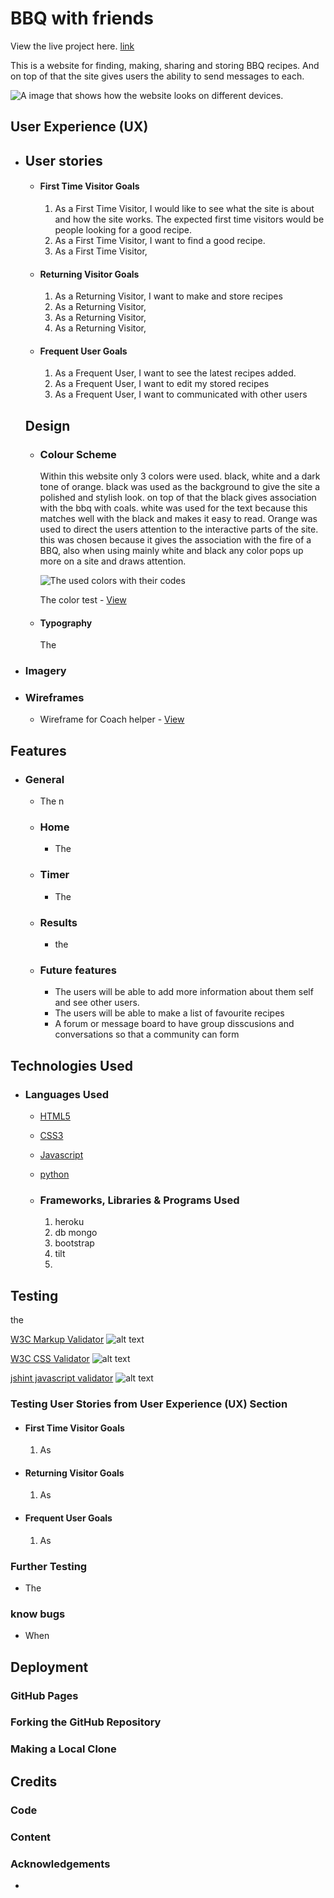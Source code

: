 # BBQ with friends

View the live project here. [link](https://bbq-with-friends.herokuapp.com/)

This is a website for finding, making, sharing and storing BBQ recipes. 
And on top of that the site gives users the ability to send messages to each.


![A image that shows how the website looks on different devices.]()

## User Experience (UX)

-   ## User stories

    -   #### First Time Visitor Goals

        1. As a First Time Visitor, I would like to see what the site is about and how the site works. 
           The expected first time visitors would be people looking for a good recipe. 
        2. As a First Time Visitor, I want to find a good recipe.
        3. As a First Time Visitor,

    -   #### Returning Visitor Goals

        1. As a Returning Visitor, I want to make and store recipes
        2. As a Returning Visitor, 
        3. As a Returning Visitor, 
        4. As a Returning Visitor,

    -   #### Frequent User Goals
        1. As a Frequent User, I want to see the latest recipes added.
        2. As a Frequent User, I want to edit my stored recipes 
        3. As a Frequent User, I want to communicated with other users 

    ## Design
    -   ### Colour Scheme
        Within this website only 3 colors were used. black, white and a dark tone of orange. black was used as the background to give the site a polished and stylish look. on top of that the black gives association with the bbq with coals. white was used for the text because this matches well with the black and makes it easy to read. Orange was used to direct the users attention to the interactive parts of the site. this was chosen because it gives the association with the fire of a BBQ, also when using mainly white and black any color pops up more on a site and draws attention.

        ![The used colors with their codes]()

        The color test - [View](static/pdf/color-samples.pdf)

    -   #### Typography
        The

-    ### Imagery


-   ### Wireframes

    - Wireframe for Coach helper - [View]()

## Features

- ### General

    - The n

    - ### Home
        - The

    - ### Timer
        - The

    - ### Results
        - the

    - ### Future features
        - The users will be able to add more information about them self and see other users.
        - The users will be able to make a list of favourite recipes
        - A forum or message board to have group disscusions and conversations so that a community can form 

## Technologies Used

- ### Languages Used

    - [HTML5](https://en.wikipedia.org/wiki/HTML5)
    - [CSS3](https://en.wikipedia.org/wiki/Cascading_Style_Sheets)
    - [Javascript](https://en.wikipedia.org/wiki/JavaScript)
    - [python](https://en.wikipedia.org/wiki/Python_(programming_language))

    - ### Frameworks, Libraries & Programs Used
        1. heroku
        2. db mongo
        3. bootstrap
        4. tilt
        5. 

## Testing

the

[W3C Markup Validator](https://validator.w3.org/)
![alt text]()

[W3C CSS Validator](https://jigsaw.w3.org/css-validator/#validate_by_input)
![alt text]()

[jshint javascript validator](https://jshint.com/)
![alt text]()

### Testing User Stories from User Experience (UX) Section

-   #### First Time Visitor Goals
    1. As


-   #### Returning Visitor Goals
    1. As

-   #### Frequent User Goals
    1. As

### Further Testing

- The

### know bugs

- When

## Deployment

### GitHub Pages



### Forking the GitHub Repository


### Making a Local Clone


## Credits

### Code

### Content

### Acknowledgements

- 
